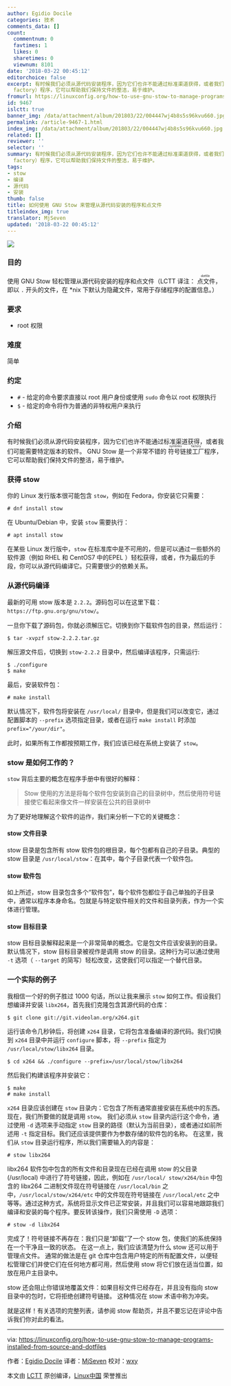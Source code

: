 ```yaml
---
author: Egidio Docile
categories: 技术
comments_data: []
count:
  commentnum: 0
  favtimes: 1
  likes: 0
  sharetimes: 0
  viewnum: 8101
date: '2018-03-22 00:45:12'
editorchoice: false
excerpt: 有时候我们必须从源代码安装程序，因为它们也许不能通过标准渠道获得，或者我们可能需要特定版本的软件。 GNU Stow 是一个非常不错的符号链接工厂（symlinks
  factory）程序，它可以帮助我们保持文件的整洁，易于维护。
fromurl: https://linuxconfig.org/how-to-use-gnu-stow-to-manage-programs-installed-from-source-and-dotfiles
id: 9467
islctt: true
banner_img: /data/attachment/album/201803/22/004447wj4b8s5s96kvu660.jpg
permalink: /article-9467-1.html
index_img: /data/attachment/album/201803/22/004447wj4b8s5s96kvu660.jpg.thumb.jpg
related: []
reviewer: ''
selector: ''
summary: 有时候我们必须从源代码安装程序，因为它们也许不能通过标准渠道获得，或者我们可能需要特定版本的软件。 GNU Stow 是一个非常不错的符号链接工厂（symlinks
  factory）程序，它可以帮助我们保持文件的整洁，易于维护。
tags:
- stow
- 编译
- 源代码
- 安装
thumb: false
title: 如何使用 GNU Stow 来管理从源代码安装的程序和点文件
titleindex_img: true
translator: MjSeven
updated: '2018-03-22 00:45:12'
---
```


![](/data/attachment/album/201803/22/004447wj4b8s5s96kvu660.jpg)


### 目的


使用 GNU Stow 轻松管理从源代码安装的程序和点文件（LCTT 译注：<ruby> 点文件 <rt>  dotfile </rt></ruby>，即以 `.` 开头的文件，在 \*nix 下默认为隐藏文件，常用于存储程序的配置信息。）


### 要求


* root 权限


### 难度


简单


### 约定


* `#` - 给定的命令要求直接以 root 用户身份或使用 `sudo` 命令以 root 权限执行
* `$` - 给定的命令将作为普通的非特权用户来执行


### 介绍


有时候我们必须从源代码安装程序，因为它们也许不能通过标准渠道获得，或者我们可能需要特定版本的软件。 GNU Stow 是一个非常不错的<ruby> 符号链接工厂 <rt>  symlinks factory </rt></ruby>程序，它可以帮助我们保持文件的整洁，易于维护。


### 获得 stow


你的 Linux 发行版本很可能包含 `stow`，例如在 Fedora，你安装它只需要：



```
# dnf install stow

```

在 Ubuntu/Debian 中，安装 `stow` 需要执行：



```
# apt install stow

```

在某些 Linux 发行版中，`stow` 在标准库中是不可用的，但是可以通过一些额外的软件源（例如 RHEL 和 CentOS7 中的EPEL ）轻松获得，或者，作为最后的手段，你可以从源代码编译它。只需要很少的依赖关系。


### 从源代码编译


最新的可用 stow 版本是 `2.2.2`。源码包可以在这里下载：`https://ftp.gnu.org/gnu/stow/`。


一旦你下载了源码包，你就必须解压它。切换到你下载软件包的目录，然后运行：



```
$ tar -xvpzf stow-2.2.2.tar.gz

```

解压源文件后，切换到 `stow-2.2.2` 目录中，然后编译该程序，只需运行:



```
$ ./configure
$ make

```

最后，安装软件包：



```
# make install

```

默认情况下，软件包将安装在 `/usr/local/` 目录中，但是我们可以改变它，通过配置脚本的 `--prefix` 选项指定目录，或者在运行 `make install` 时添加 `prefix="/your/dir"`。


此时，如果所有工作都按预期工作，我们应该已经在系统上安装了 `stow`。


### stow 是如何工作的？


`stow` 背后主要的概念在程序手册中有很好的解释：



> 
> Stow 使用的方法是将每个软件包安装到自己的目录树中，然后使用符号链接使它看起来像文件一样安装在公共的目录树中
> 
> 
> 


为了更好地理解这个软件的运作，我们来分析一下它的关键概念：


#### stow 文件目录


stow 目录是包含所有 stow 软件包的根目录，每个包都有自己的子目录。典型的 stow 目录是 `/usr/local/stow`：在其中，每个子目录代表一个软件包。


#### stow 软件包


如上所述，stow 目录包含多个“软件包”，每个软件包都位于自己单独的子目录中，通常以程序本身命名。包就是与特定软件相关的文件和目录列表，作为一个实体进行管理。


#### stow 目标目录


stow 目标目录解释起来是一个非常简单的概念。它是包文件应该安装到的目录。默认情况下，stow 目标目录被视作是调用 stow 的目录。这种行为可以通过使用 `-t` 选项（ `--target` 的简写）轻松改变，这使我们可以指定一个替代目录。


### 一个实际的例子


我相信一个好的例子胜过 1000 句话，所以让我来展示 `stow` 如何工作。假设我们想编译并安装 `libx264`，首先我们克隆包含其源代码的仓库：



```
$ git clone git://git.videolan.org/x264.git

```

运行该命令几秒钟后，将创建 `x264` 目录，它将包含准备编译的源代码。我们切换到 `x264` 目录中并运行 `configure` 脚本，将 `--prefix` 指定为 `/usr/local/stow/libx264` 目录。



```
$ cd x264 && ./configure --prefix=/usr/local/stow/libx264

```

然后我们构建该程序并安装它：



```
$ make
# make install

```

`x264` 目录应该创建在 `stow` 目录内：它包含了所有通常直接安装在系统中的东西。 现在，我们所要做的就是调用 `stow`。 我们必须从 `stow` 目录内运行这个命令，通过使用 `-d` 选项来手动指定 `stow` 目录的路径（默认为当前目录），或者通过如前所述用 `-t` 指定目标。我们还应该提供要作为参数存储的软件包的名称。 在这里，我们从 `stow` 目录运行程序，所以我们需要输入的内容是：



```
# stow libx264

```

libx264 软件包中包含的所有文件和目录现在已经在调用 stow 的父目录 (/usr/local) 中进行了符号链接，因此，例如在 `/usr/local/ stow/x264/bin` 中包含的 libx264 二进制文件现在符号链接在 `/usr/local/bin` 之中，`/usr/local/stow/x264/etc` 中的文件现在符号链接在 `/usr/local/etc` 之中等等。通过这种方式，系统将显示文件已正常安装，并且我们可以容易地跟踪我们编译和安装的每个程序。要反转该操作，我们只需使用 `-D` 选项：



```
# stow -d libx264

```

完成了！符号链接不再存在：我们只是“卸载”了一个 stow 包，使我们的系统保持在一个干净且一致的状态。 在这一点上，我们应该清楚为什么 stow 还可以用于管理点文件。 通常的做法是在 git 仓库中包含用户特定的所有配置文件，以便轻松管理它们并使它们在任何地方都可用，然后使用 stow 将它们放在适当位置，如放在用户主目录中。


stow 还会阻止你错误地覆盖文件：如果目标文件已经存在，并且没有指向 stow 目录中的包时，它将拒绝创建符号链接。 这种情况在 stow 术语中称为冲突。


就是这样！有关选项的完整列表，请参阅 stow 帮助页，并且不要忘记在评论中告诉我们你对此的看法。




---


via: <https://linuxconfig.org/how-to-use-gnu-stow-to-manage-programs-installed-from-source-and-dotfiles>


作者：[Egidio Docile](https://linuxconfig.org) 译者：[MjSeven](https://github.com/MjSeven) 校对：[wxy](https://github.com/wxy)


本文由 [LCTT](https://github.com/LCTT/TranslateProject) 原创编译，[Linux中国](https://linux.cn/) 荣誉推出